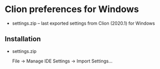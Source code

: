 # Clion preferences for Windows

* settings.zip – last exported settings from Clion (2020.1) for Windows

## Installation

* settings.zip

  File -> Manage IDE Settings -> Import Settings...

